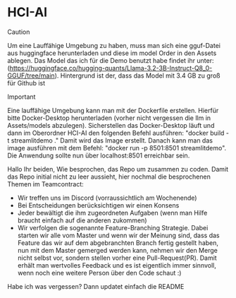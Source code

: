# HCI-AI
> [!Caution]
> Um eine Lauffähige Umgebung zu haben, muss man sich eine gguf-Datei aus huggingface herunterladen und diese im model
> Order in den Assets ablegen. Das Model das ich für die Demo benutzt habe findet ihr unter: (https://huggingface.co/hugging-quants/Llama-3.2-3B-Instruct-Q8_0-GGUF/tree/main).
> Hintergrund ist der, dass das Model mit 3.4 GB zu groß für Github ist


> [!Important]
> Eine lauffähige Umgebung kann man mit der Dockerfile erstellen. Hierfür bitte Docker-Desktop herunterladen (vorher nicht vergessen
> die llm in Assets/models abzulegen). Sicherstellen das Docker-Desktop läuft und dann im Oberordner HCI-AI den folgenden Befehl ausführen:
> "docker build -t streamlitdemo ." Damit wird das Image erstellt. Danach kann man das image ausführen mit dem Befehl: "docker run -p 8501:8501 streamlitdemo".
> Die Anwendung sollte nun über localhost:8501 erreichbar sein.


Hallo Ihr beiden,
Wie besprochen, das Repo um zusammen zu coden. Damit das Repo initial nicht zu leer aussieht, hier nochmal die besprochenen Themen im Teamcontract:
- Wir treffen uns im Discord (vorraussichtlich am Wochenende)
- Bei Entscheidungen berücksichtigen wir einen Konsens
- Jeder bewältigt die ihm zugeordneten Aufgaben (wenn man Hilfe braucht einfach auf die anderen zukommen)
- Wir verfolgen die sogenannte Feature-Branching Strategie. Dabei starten wir alle vom Master und wenn wir der Meinung sind,
  dass das Feature das wir auf dem abgebranchten Branch fertig gestellt haben, nun mit dem Master gemerged werden kann, nehmen wir den Merge nicht selbst vor,
  sondern stellen vorher eine Pull-Request(PR). Damit erhält man wertvolles Feedback und es ist eigentlich immer sinnvoll, wenn noch eine weitere
  Person über den Code schaut :)

Habe ich was vergessen? Dann updatet einfach die README
